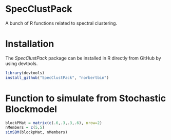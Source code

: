 SpecClustPack
=============

A bunch of R functions related to spectral clustering.

Installation
===

The *SpecClustPack* package can be installed in R directly from GitHub by 
using devtools. 

```r
library(devtools)
install_github("SpecClustPack", "norbertbin")
```

Function to simulate from Stochastic Blockmodel
===
```r
blockPMat = matrix(c(.6,.3,.3,.6), nrow=2)
nMembers = c(5,5)
simSBM(blockpMat, nMembers)
```